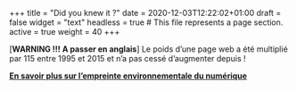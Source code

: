 +++
title = "Did you knew it ?"
date = 2020-12-03T12:22:02+01:00
draft = false
widget = "text"
headless = true  # This file represents a page section.
active = true
weight = 40
+++

[**WARNING !!! A passer en anglais**] Le poids d’une page web a été multiplié par 115 entre 1995 et 2015 et n’a pas
cessé d’augmenter depuis !

[**En savoir plus sur l’empreinte environnementale du numérique**](https://www.greenit.fr/empreinte-environnementale-du-numerique-mondial/)
